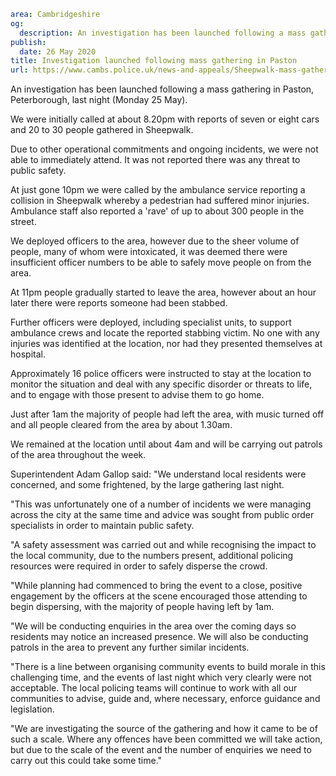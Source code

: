 ```yaml
area: Cambridgeshire
og:
  description: An investigation has been launched following a mass gathering in Paston, Peterborough, last night (Monday 25 May).
publish:
  date: 26 May 2020
title: Investigation launched following mass gathering in Paston
url: https://www.cambs.police.uk/news-and-appeals/Sheepwalk-mass-gathering
```

An investigation has been launched following a mass gathering in Paston, Peterborough, last night (Monday 25 May).

We were initially called at about 8.20pm with reports of seven or eight cars and 20 to 30 people gathered in Sheepwalk.

Due to other operational commitments and ongoing incidents, we were not able to immediately attend. It was not reported there was any threat to public safety.

At just gone 10pm we were called by the ambulance service reporting a collision in Sheepwalk whereby a pedestrian had suffered minor injuries. Ambulance staff also reported a 'rave' of up to about 300 people in the street.

We deployed officers to the area, however due to the sheer volume of people, many of whom were intoxicated, it was deemed there were insufficient officer numbers to be able to safely move people on from the area.

At 11pm people gradually started to leave the area, however about an hour later there were reports someone had been stabbed.

Further officers were deployed, including specialist units, to support ambulance crews and locate the reported stabbing victim. No one with any injuries was identified at the location, nor had they presented themselves at hospital.

Approximately 16 police officers were instructed to stay at the location to monitor the situation and deal with any specific disorder or threats to life, and to engage with those present to advise them to go home.

Just after 1am the majority of people had left the area, with music turned off and all people cleared from the area by about 1.30am.

We remained at the location until about 4am and will be carrying out patrols of the area throughout the week.

Superintendent Adam Gallop said: "We understand local residents were concerned, and some frightened, by the large gathering last night.

"This was unfortunately one of a number of incidents we were managing across the city at the same time and advice was sought from public order specialists in order to maintain public safety.

"A safety assessment was carried out and while recognising the impact to the local community, due to the numbers present, additional policing resources were required in order to safely disperse the crowd.

"While planning had commenced to bring the event to a close, positive engagement by the officers at the scene encouraged those attending to begin dispersing, with the majority of people having left by 1am.

"We will be conducting enquiries in the area over the coming days so residents may notice an increased presence. We will also be conducting patrols in the area to prevent any further similar incidents.

"There is a line between organising community events to build morale in this challenging time, and the events of last night which very clearly were not acceptable. The local policing teams will continue to work with all our communities to advise, guide and, where necessary, enforce guidance and legislation.

"We are investigating the source of the gathering and how it came to be of such a scale. Where any offences have been committed we will take action, but due to the scale of the event and the number of enquiries we need to carry out this could take some time."
